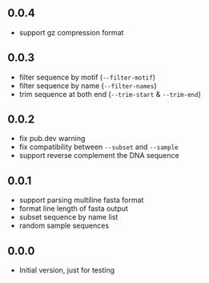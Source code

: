 ## 0.0.4

- support gz compression format

## 0.0.3

- filter sequence by motif (`--filter-motif`)
- filter sequence by name (`--filter-names`)
- trim sequence at both end (`--trim-start` & `--trim-end`)

## 0.0.2

- fix pub.dev warning
- fix compatibility between `--subset` and `--sample`
- support reverse complement the DNA sequence

## 0.0.1

- support parsing multiline fasta format
- format line length of fasta output
- subset sequence by name list
- random sample sequences

## 0.0.0

- Initial version, just for testing
